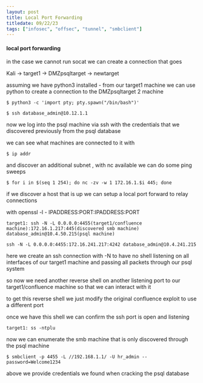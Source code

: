 ```yaml
---
layout: post
title: Local Port Forwarding
titledate: 09/22/23
tags: ["infosec", "offsec", "tunnel", "smbclient"]
---
```


#### local port forwarding

in the case we cannot run socat we can create a connection that goes

Kali -> target1 -> DMZpsqltarget -> newtarget

assuming we have python3 installed - from our target1 machine we can use python to create a connection to the DMZpsqltarget 2 machine

    $ python3 -c 'import pty; pty.spawn("/bin/bash")'

    $ ssh database_admin@10.12.1.1

now we log into the psql machine via ssh with the credentials that we discovered previously from the psql database

we can see what machines are connected to it with 

    $ ip addr

and discover an additional subnet , with nc available we can do some ping sweeps

    $ for i in $(seq 1 254); do nc -zv -w 1 172.16.1.$i 445; done

if we discover a host that is up we can setup a local port forward to relay connections

with openssl -l - IPADDRESS:PORT:IPADDRESS:PORT

    target1: ssh -N -L 0.0.0.0:4455(target1/confluence machine):172.16.1.217:445(discovered smb machine) database_admin@10.4.50.215(psql machine)

    ssh -N -L 0.0.0.0:4455:172.16.241.217:4242 database_admin@10.4.241.215

here we create an ssh connection with -N to have no shell listening on all interfaces of our target1 machine and passing all packets through our psql system

so now we need another reverse shell on another listening port to our target1/confluence machine so that we can interact with it

to get this reverse shell we just modify the original confluence exploit to use a different port

once we have this shell we can confirm the ssh port is open and listening 

    target1: ss -ntplu

now we can enumerate the smb machine that is only discovered through the psql machine

    $ smbclient -p 4455 -L //192.168.1.1/ -U hr_admin --password=Welcome1234

above we provide credentials we found when cracking the psql database

